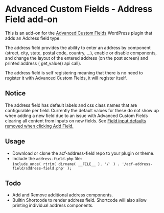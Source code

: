 Advanced Custom Fields - Address Field add-on
================================================================

This is an add-on for the [Advanced Custom Fields](http://www.advancedcustomfields.com/)
WordPress plugin that adds an Address field type.

The address field provides the ability to enter an address by component (street, city, state,
postal code, country, ...), enable or disable components, and change the layout of the
entered address (on the post screen) and printed address ( get_value() api call).

The address field is self registering meaning that there is no need to register it with
Advanced Custom Fields, it will register itself.

Notice
-------

The address field has default labels and css class names that are configurable per field.
Currently the default values for these do not show up when adding a new field due to an
issue with Advanced Custom Fields clearing all content from inputs on new fields.
See [Field input defaults removed when clicking Add Field.](http://www.advancedcustomfields.com/support/discussion/1247/field-input-defaults-removed-when-clicking-add-field.)

Usage
-------

* Download or clone the acf-address-field repo to your plugin or theme.
* Include the `address-field.php` file:  
  `include_once( rtrim( dirname( __FILE__ ), '/' ) . '/acf-address-field/address-field.php' );`

Todo
-------

* Add and Remove additional address components.
* Builtin Shortcode to render address field. Shortcode will also allow printing individual
  address components.
